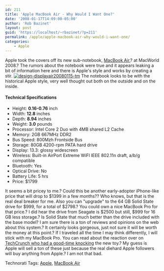 ```yaml
---
id: 211
title: 'Apple MacBook Air - Why Would I Want One?'
date: '2008-01-17T14:09:00-05:00'
author: 'Rob Bazinet'
layout: post
guid: 'https://localhost/~rbazinet/?p=211'
permalink: /apple/apple-macbook-air-why-would-i-want-one/
categories:
    - Apple
---
```


Apple took the covers off its new sub-notebook, [MacBook Air](https://www.apple.com/macbookair/),? at MacWorld 2008.? The rumors about the notebook were true and it appears leaking a bit of information here and there is Apple's style and works by creating a stir. [![design-displayair20080115-tm](https://rbazinet.files.wordpress.com/2008/01/design-displayair20080115-tm-thumb.jpg)](https://rbazinet.files.wordpress.com/2008/01/design-displayair20080115-tm.jpg) The notebook looks to be with the historical Apple style, very well thought out both on the outside and on the inside.

#### **Technical Specifications**

- Height: **0.16-0.76** inch
- Width: **12.8** inches
- Depth: **8.94** inches
- Weight: **3.0** pounds
- Processor: Intel Core 2 Duo with 4MB shared L2 Cache
- Memory: 2GB 667MHz DDR2
- Bus Speed: 800Mzh Frontside Bus
- Storage: 80GB 4200-rpm PATA hard drive
- Display: 13.3: glossy widescreen
- Wireless: Built-in AirPort Extreme WiFI IEEE 802.11n draft, a/b/g compatible
- Bluetooth: Yes
- Optical Drive: No
- Battery Life: 5 hrs
- Price: $1799
 
 It seems a bit pricey to me.? Could this be another early-adopter iPhone-like price that will drop to $1399 in a few months?? Who knows, but that is the real deal breaker for me. Also you can "upgrade" to the 64 GB Solid State drive for $999, for a total of $2798.? You could own a nice MacBook Pro for that price.? I did hear the drive from Seagate is $2500 but still, $999 for 16 GB less storage.? Is Solid State that much better than the drive included with the base model? I am sure there is a ton of reviews and opinions on the web about this system.? It certainly looks gorgeous, just not sure it will be worth the money at this point.? If I traveled all the time I may think differently, I will stick with my MacBook Pro. You can read about the reaction over on [TechCrunch who had a good-time knocking](https://www.techcrunch.com/2008/01/15/air-the-only-thing-left-in-your-wallet-after-you-buy-apples-new-laptop/) the new toy.? My guess is Apple will sell a ton of these just because the real diehard Apple followers will buy anything from Apple.? I am not that bad. <div class="wlWriterSmartContent" style="display:inline;margin:0;padding:0;">Technorati Tags: [Apple](https://technorati.com/tags/Apple), [MacBook Air](https://technorati.com/tags/MacBook%20Air)</div>